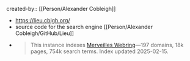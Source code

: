 created-by:: [[Person/Alexander Cobleigh]]

- https://lieu.cblgh.org/
- source code for the search engine [[Person/Alexander Cobleigh/GitHub/Lieu]]
- > This instance indexes [Merveilles Webring](https://webring.xxiivv.com/)—197 domains, 18k pages, 754k search terms. Index updated 2025-02-15.